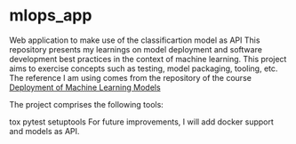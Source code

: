 # mlops_app
Web application to make use of the classificartion model as API
This repository presents my learnings on model deployment and software development best practices in the context of machine learning. This project aims to exercise concepts such as testing, model packaging, tooling, etc. The reference I am using comes from the repository of the course [Deployment of Machine Learning Models](https://www.udemy.com/course/deployment-of-machine-learning-models/)

The project comprises the following tools:

tox
pytest
setuptools
For future improvements, I will add docker support and models as API.

